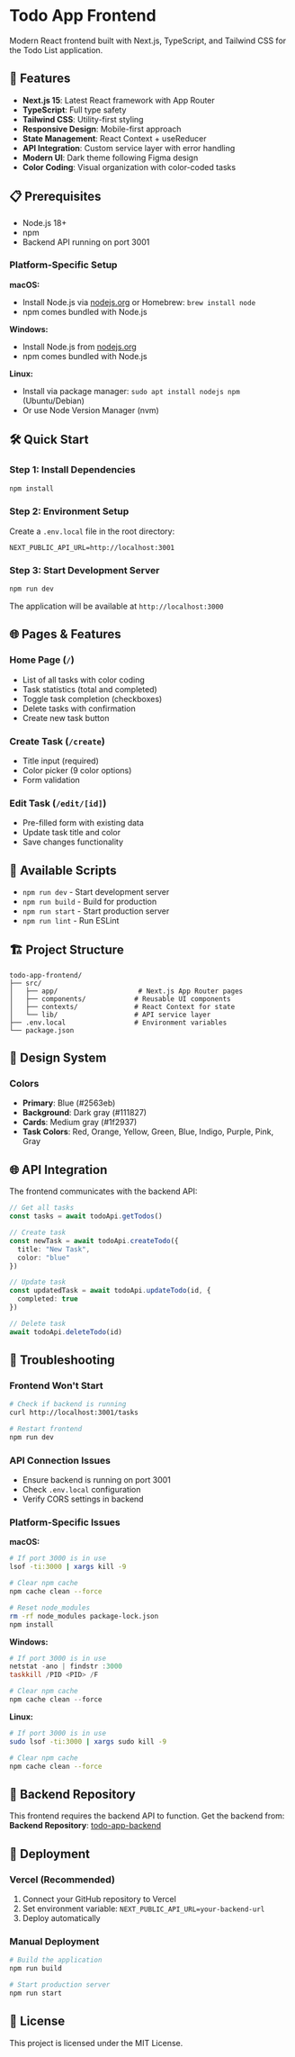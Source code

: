 # Todo App Frontend

Modern React frontend built with Next.js, TypeScript, and Tailwind CSS for the Todo List application.

## 🚀 Features

- **Next.js 15**: Latest React framework with App Router
- **TypeScript**: Full type safety
- **Tailwind CSS**: Utility-first styling
- **Responsive Design**: Mobile-first approach
- **State Management**: React Context + useReducer
- **API Integration**: Custom service layer with error handling
- **Modern UI**: Dark theme following Figma design
- **Color Coding**: Visual organization with color-coded tasks

## 📋 Prerequisites

- Node.js 18+
- npm
- Backend API running on port 3001

### Platform-Specific Setup

**macOS:**
- Install Node.js via [nodejs.org](https://nodejs.org) or Homebrew: `brew install node`
- npm comes bundled with Node.js

**Windows:**
- Install Node.js from [nodejs.org](https://nodejs.org)
- npm comes bundled with Node.js

**Linux:**
- Install via package manager: `sudo apt install nodejs npm` (Ubuntu/Debian)
- Or use Node Version Manager (nvm)

## 🛠️ Quick Start

### **Step 1: Install Dependencies**
```bash
npm install
```

### **Step 2: Environment Setup**
Create a `.env.local` file in the root directory:
```env
NEXT_PUBLIC_API_URL=http://localhost:3001
```

### **Step 3: Start Development Server**
```bash
npm run dev
```

The application will be available at `http://localhost:3000`

## 🌐 Pages & Features

### **Home Page (`/`)**
- List of all tasks with color coding
- Task statistics (total and completed)
- Toggle task completion (checkboxes)
- Delete tasks with confirmation
- Create new task button

### **Create Task (`/create`)**
- Title input (required)
- Color picker (9 color options)
- Form validation

### **Edit Task (`/edit/[id]`)**
- Pre-filled form with existing data
- Update task title and color
- Save changes functionality

## 🔧 Available Scripts

- `npm run dev` - Start development server
- `npm run build` - Build for production
- `npm run start` - Start production server
- `npm run lint` - Run ESLint

## 🏗️ Project Structure

```
todo-app-frontend/
├── src/
│   ├── app/                    # Next.js App Router pages
│   ├── components/            # Reusable UI components
│   ├── contexts/              # React Context for state
│   └── lib/                   # API service layer
├── .env.local                 # Environment variables
└── package.json
```

## 🎨 Design System

### Colors
- **Primary**: Blue (#2563eb)
- **Background**: Dark gray (#111827)
- **Cards**: Medium gray (#1f2937)
- **Task Colors**: Red, Orange, Yellow, Green, Blue, Indigo, Purple, Pink, Gray

## 🌐 API Integration

The frontend communicates with the backend API:

```typescript
// Get all tasks
const tasks = await todoApi.getTodos()

// Create task
const newTask = await todoApi.createTodo({
  title: "New Task",
  color: "blue"
})

// Update task
const updatedTask = await todoApi.updateTodo(id, {
  completed: true
})

// Delete task
await todoApi.deleteTodo(id)
```

## 🚨 Troubleshooting

### Frontend Won't Start
```bash
# Check if backend is running
curl http://localhost:3001/tasks

# Restart frontend
npm run dev
```

### API Connection Issues
- Ensure backend is running on port 3001
- Check `.env.local` configuration
- Verify CORS settings in backend

### Platform-Specific Issues

**macOS:**
```bash
# If port 3000 is in use
lsof -ti:3000 | xargs kill -9

# Clear npm cache
npm cache clean --force

# Reset node_modules
rm -rf node_modules package-lock.json
npm install
```

**Windows:**
```powershell
# If port 3000 is in use
netstat -ano | findstr :3000
taskkill /PID <PID> /F

# Clear npm cache
npm cache clean --force
```

**Linux:**
```bash
# If port 3000 is in use
sudo lsof -ti:3000 | xargs sudo kill -9

# Clear npm cache
npm cache clean --force
```

## 📝 Backend Repository

This frontend requires the backend API to function. Get the backend from:
**Backend Repository**: [todo-app-backend](https://github.com/upendarreddy98/todo-app-backend)

## 🚀 Deployment

### Vercel (Recommended)
1. Connect your GitHub repository to Vercel
2. Set environment variable: `NEXT_PUBLIC_API_URL=your-backend-url`
3. Deploy automatically

### Manual Deployment
```bash
# Build the application
npm run build

# Start production server
npm run start
```

## 📄 License

This project is licensed under the MIT License.

